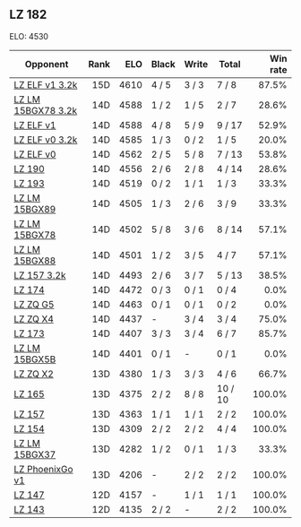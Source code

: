 ## LZ 182 ##

ELO: 4530

Opponent | Rank | ELO | Black | Write | Total | Win rate
---------|-----:|----:|-------|-------|-------|-------:
[LZ ELF v1 3.2k](LZ%20ELF%20v1%203.2k.md) | 15D | 4610 | 4 / 5 | 3 / 3 | 7 / 8 | 87.5%
[LZ LM 15BGX78 3.2k](LZ%20LM%2015BGX78%203.2k.md) | 14D | 4588 | 1 / 2 | 1 / 5 | 2 / 7 | 28.6%
[LZ ELF v1](LZ%20ELF%20v1.md) | 14D | 4588 | 4 / 8 | 5 / 9 | 9 / 17 | 52.9%
[LZ ELF v0 3.2k](LZ%20ELF%20v0%203.2k.md) | 14D | 4585 | 1 / 3 | 0 / 2 | 1 / 5 | 20.0%
[LZ ELF v0](LZ%20ELF%20v0.md) | 14D | 4562 | 2 / 5 | 5 / 8 | 7 / 13 | 53.8%
[LZ 190](LZ%20190.md) | 14D | 4556 | 2 / 6 | 2 / 8 | 4 / 14 | 28.6%
[LZ 193](LZ%20193.md) | 14D | 4519 | 0 / 2 | 1 / 1 | 1 / 3 | 33.3%
[LZ LM 15BGX89](LZ%20LM%2015BGX89.md) | 14D | 4505 | 1 / 3 | 2 / 6 | 3 / 9 | 33.3%
[LZ LM 15BGX78](LZ%20LM%2015BGX78.md) | 14D | 4502 | 5 / 8 | 3 / 6 | 8 / 14 | 57.1%
[LZ LM 15BGX88](LZ%20LM%2015BGX88.md) | 14D | 4501 | 1 / 2 | 3 / 5 | 4 / 7 | 57.1%
[LZ 157 3.2k](LZ%20157%203.2k.md) | 14D | 4493 | 2 / 6 | 3 / 7 | 5 / 13 | 38.5%
[LZ 174](LZ%20174.md) | 14D | 4472 | 0 / 3 | 0 / 1 | 0 / 4 | 0.0%
[LZ ZQ G5](LZ%20ZQ%20G5.md) | 14D | 4463 | 0 / 1 | 0 / 1 | 0 / 2 | 0.0%
[LZ ZQ X4](LZ%20ZQ%20X4.md) | 14D | 4437 | - | 3 / 4 | 3 / 4 | 75.0%
[LZ 173](LZ%20173.md) | 14D | 4407 | 3 / 3 | 3 / 4 | 6 / 7 | 85.7%
[LZ LM 15BGX5B](LZ%20LM%2015BGX5B.md) | 14D | 4401 | 0 / 1 | - | 0 / 1 | 0.0%
[LZ ZQ X2](LZ%20ZQ%20X2.md) | 13D | 4380 | 1 / 3 | 3 / 3 | 4 / 6 | 66.7%
[LZ 165](LZ%20165.md) | 13D | 4375 | 2 / 2 | 8 / 8 | 10 / 10 | 100.0%
[LZ 157](LZ%20157.md) | 13D | 4363 | 1 / 1 | 1 / 1 | 2 / 2 | 100.0%
[LZ 154](LZ%20154.md) | 13D | 4309 | 2 / 2 | 2 / 2 | 4 / 4 | 100.0%
[LZ LM 15BGX37](LZ%20LM%2015BGX37.md) | 13D | 4282 | 1 / 2 | 0 / 1 | 1 / 3 | 33.3%
[LZ PhoenixGo v1](LZ%20PhoenixGo%20v1.md) | 13D | 4206 | - | 2 / 2 | 2 / 2 | 100.0%
[LZ 147](LZ%20147.md) | 12D | 4157 | - | 1 / 1 | 1 / 1 | 100.0%
[LZ 143](LZ%20143.md) | 12D | 4135 | 2 / 2 | - | 2 / 2 | 100.0%
